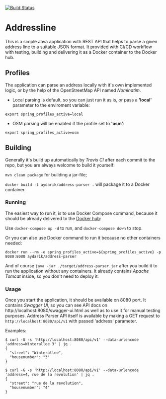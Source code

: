 [![Build Status](https://travis-ci.org/aydarik/address-parser.svg?branch=master)](https://travis-ci.org/aydarik/address-parser)

# Addressline

This is a simple Java application with REST API that helps to parse a given address line to a suitable JSON format.
It provided with CI/CD workflow with testing, building and delivering it as a Docker container to the Docker hub.

## Profiles
The application can parse an address locally with it's own implemented logic, or by the help of the OpenStreetMap API named *Nominatim*.
* Local parsing is default, so you can just run it as is, or pass a **'local'** parameter to the enviroment variable:

```
export spring_profiles_active=local
```

* OSM parsing will be enabled if the profile set to **'osm'**:

```
export spring_profiles_active=osm
```

## Building

Generally it's build up automatically by *Travis CI* after each commit to the repo, but you are always welcome to build it yourself:

`mvn clean package` for building a jar-file;

`docker build -t aydarik/address-parser .` will package it to a Docker container.

### Running

The easiest way to run it, is to use Docker Compose command, because it should be already delivered to the [Docker hub](https://hub.docker.com/r/aydarik/address-parser):

Use `docker-compose up -d` to run, and `docker-compose down` to stop.

Or you can also use Docker command to run it because no other containers needed:

```
docker run --rm -e spring_profiles_active=${spring_profiles_active} -p 8080:8080 aydarik/address-parser
```

And of course `java -jar ./target/address-parser.jar` after you build it to run the application without any containers.
It already contains *Apache Tomcat* inside, so you don't need to deploy it.

### Usage

Once you start the application, it should be available on 8080 port.
It contains *Swagger UI*, so you can see API docs on http://localhost:8080/swagger-ui.html as well as to use it for manual testing purposes.
Address Parser API itself is available by making a GET request to `http://localhost:8080/api/v1` with passed 'address' parameter.

Examples:

```
$ curl -G -s 'http://localhost:8080/api/v1' --data-urlencode 'address=Winterallee 3' | jq .
{
  "street": "Winterallee",
  "housenumber": "3"
}
```

```
$ curl -G -s 'http://localhost:8080/api/v1' --data-urlencode 'address=4, rue de la revolution' | jq .
{
  "street": "rue de la revolution",
  "housenumber": "4"
}
```
